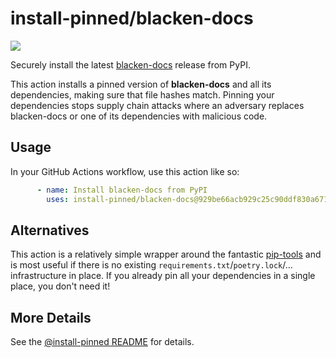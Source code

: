 

# install-pinned/blacken-docs

![](https://shields.io/badge/python-3.7%20%7C%203.8%20%7C%203.9%20%7C%203.10%20%7C%203.11-blue)

Securely install the latest [blacken-docs](https://pypi.org/project/blacken-docs/) release from PyPI.

This action installs a pinned version of **blacken-docs** and all its dependencies,         making sure that file hashes match. Pinning your dependencies stops supply chain attacks where an adversary         replaces blacken-docs or one of its dependencies with malicious code.

## Usage

In your GitHub Actions workflow, use this action like so:

```yaml
      - name: Install blacken-docs from PyPI
        uses: install-pinned/blacken-docs@929be66acb929c25c90ddf830a671d25756b8d8b  # 1.12.1
```

## Alternatives

This action is a relatively simple wrapper around the fantastic [pip-tools](https://pip-tools.rtfd.io)         and is most useful if there is no existing `requirements.txt`/`poetry.lock`/... infrastructure in place.         If you already pin all your dependencies in a single place, you don't need it!

## More Details

See the [@install-pinned README](https://github.com/install-pinned) for details.

